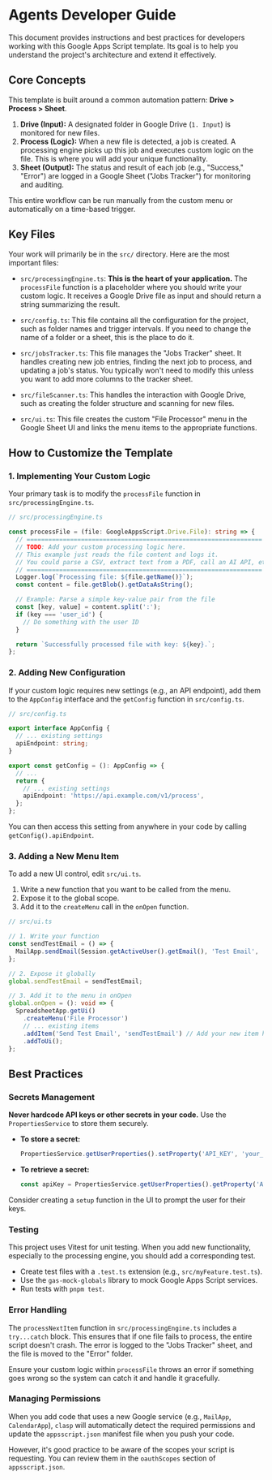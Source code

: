 # Agents Developer Guide

This document provides instructions and best practices for developers working with this Google Apps Script template. Its goal is to help you understand the project's architecture and extend it effectively.

## Core Concepts

This template is built around a common automation pattern: **Drive > Process > Sheet**.

1.  **Drive (Input):** A designated folder in Google Drive (`1. Input`) is monitored for new files.
2.  **Process (Logic):** When a new file is detected, a job is created. A processing engine picks up this job and executes custom logic on the file. This is where you will add your unique functionality.
3.  **Sheet (Output):** The status and result of each job (e.g., "Success," "Error") are logged in a Google Sheet ("Jobs Tracker") for monitoring and auditing.

This entire workflow can be run manually from the custom menu or automatically on a time-based trigger.

## Key Files

Your work will primarily be in the `src/` directory. Here are the most important files:

-   `src/processingEngine.ts`: **This is the heart of your application.** The `processFile` function is a placeholder where you should write your custom logic. It receives a Google Drive file as input and should return a string summarizing the result.

-   `src/config.ts`: This file contains all the configuration for the project, such as folder names and trigger intervals. If you need to change the name of a folder or a sheet, this is the place to do it.

-   `src/jobsTracker.ts`: This file manages the "Jobs Tracker" sheet. It handles creating new job entries, finding the next job to process, and updating a job's status. You typically won't need to modify this unless you want to add more columns to the tracker sheet.

-   `src/fileScanner.ts`: This handles the interaction with Google Drive, such as creating the folder structure and scanning for new files.

-   `src/ui.ts`: This file creates the custom "File Processor" menu in the Google Sheet UI and links the menu items to the appropriate functions.

## How to Customize the Template

### 1. Implementing Your Custom Logic

Your primary task is to modify the `processFile` function in `src/processingEngine.ts`.

```typescript
// src/processingEngine.ts

const processFile = (file: GoogleAppsScript.Drive.File): string => {
  // =================================================================
  // TODO: Add your custom processing logic here.
  // This example just reads the file content and logs it.
  // You could parse a CSV, extract text from a PDF, call an AI API, etc.
  // =================================================================
  Logger.log(`Processing file: ${file.getName()}`);
  const content = file.getBlob().getDataAsString();

  // Example: Parse a simple key-value pair from the file
  const [key, value] = content.split(':');
  if (key === 'user_id') {
    // Do something with the user ID
  }

  return `Successfully processed file with key: ${key}.`;
};
```

### 2. Adding New Configuration

If your custom logic requires new settings (e.g., an API endpoint), add them to the `AppConfig` interface and the `getConfig` function in `src/config.ts`.

```typescript
// src/config.ts

export interface AppConfig {
  // ... existing settings
  apiEndpoint: string;
}

export const getConfig = (): AppConfig => {
  // ...
  return {
    // ... existing settings
    apiEndpoint: 'https://api.example.com/v1/process',
  };
};
```

You can then access this setting from anywhere in your code by calling `getConfig().apiEndpoint`.

### 3. Adding a New Menu Item

To add a new UI control, edit `src/ui.ts`.

1.  Write a new function that you want to be called from the menu.
2.  Expose it to the global scope.
3.  Add it to the `createMenu` call in the `onOpen` function.

```typescript
// src/ui.ts

// 1. Write your function
const sendTestEmail = () => {
  MailApp.sendEmail(Session.getActiveUser().getEmail(), 'Test Email', 'This is a test.');
};

// 2. Expose it globally
global.sendTestEmail = sendTestEmail;

// 3. Add it to the menu in onOpen
global.onOpen = (): void => {
  SpreadsheetApp.getUi()
    .createMenu('File Processor')
    // ... existing items
    .addItem('Send Test Email', 'sendTestEmail') // Add your new item here
    .addToUi();
};
```

## Best Practices

### Secrets Management

**Never hardcode API keys or other secrets in your code.** Use the `PropertiesService` to store them securely.

-   **To store a secret:**
    ```typescript
    PropertiesService.getUserProperties().setProperty('API_KEY', 'your_secret_key');
    ```
-   **To retrieve a secret:**
    ```typescript
    const apiKey = PropertiesService.getUserProperties().getProperty('API_KEY');
    ```

Consider creating a `setup` function in the UI to prompt the user for their keys.

### Testing

This project uses Vitest for unit testing. When you add new functionality, especially to the processing engine, you should add a corresponding test.

-   Create test files with a `.test.ts` extension (e.g., `src/myFeature.test.ts`).
-   Use the `gas-mock-globals` library to mock Google Apps Script services.
-   Run tests with `pnpm test`.

### Error Handling

The `processNextItem` function in `src/processingEngine.ts` includes a `try...catch` block. This ensures that if one file fails to process, the entire script doesn't crash. The error is logged to the "Jobs Tracker" sheet, and the file is moved to the "Error" folder.

Ensure your custom logic within `processFile` throws an error if something goes wrong so the system can catch it and handle it gracefully.

### Managing Permissions

When you add code that uses a new Google service (e.g., `MailApp`, `CalendarApp`), `clasp` will automatically detect the required permissions and update the `appsscript.json` manifest file when you push your code.

However, it's good practice to be aware of the scopes your script is requesting. You can review them in the `oauthScopes` section of `appsscript.json`.

